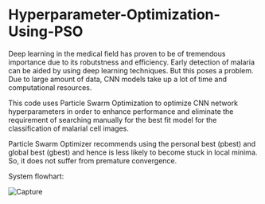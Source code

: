 # Hyperparameter-Optimization-Using-PSO

Deep learning in the medical field has proven to be of tremendous importance due to its robutstness and efficiency. Early detection of malaria can be aided by using deep learning techniques. But this poses a problem. Due to large amount of data, CNN models take up a lot of time and computational resources. 

This code uses Particle Swarm Optimization to optimize CNN network hyperparameters in order to enhance performance and eliminate the requirement of searching manually for the best fit model for the classification of malarial cell images.

Particle Swarm Optimizer recommends using the personal best (pbest) and global best (gbest) and hence is less likely to become stuck in local minima. So, it does not suffer from premature convergence.

System flowhart:

![Capture](https://user-images.githubusercontent.com/67593609/133240381-a78e2a84-16e1-450c-bd8e-56b680b6a940.PNG)
